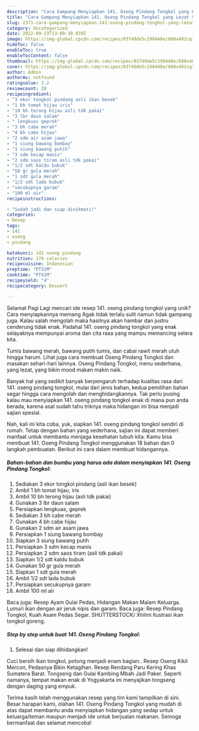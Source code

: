 ```yaml
---
description: "Cara Gampang Menyiapkan 141. Oseng Pindang Tongkol yang Lezat Sekali, Enak"
title: "Cara Gampang Menyiapkan 141. Oseng Pindang Tongkol yang Lezat Sekali, Enak"
slug: 2371-cara-gampang-menyiapkan-141-oseng-pindang-tongkol-yang-lezat-sekali-enak
category: Uncategorized
date: 2022-09-23T13:09:30.039Z
image: https://img-global.cpcdn.com/recipes/03749de5c198448e/680x482cq70/141-oseng-pindang-tongkol-foto-resep-utama.jpg
hideToc: false
enableToc: true
enableTocContent: false
thumbnail: https://img-global.cpcdn.com/recipes/03749de5c198448e/680x482cq70/141-oseng-pindang-tongkol-foto-resep-utama.jpg
cover: https://img-global.cpcdn.com/recipes/03749de5c198448e/680x482cq70/141-oseng-pindang-tongkol-foto-resep-utama.jpg
author: Admin
authorAv: notfound
ratingvalue: 3.2
reviewcount: 20
recipeingredient:
- "3 ekor tongkol pindang asli ikan besek"
- "1 bh tomat hijau iris"
- "10 bh terong hijau asli tdk pakai"
- "3 lbr daun salam"
- " lengkuas geprek"
- "3 bh cabe merah"
- "4 bh cabe hijau"
- "2 sdm air asam jawa"
- "1 siung bawang bombay"
- "3 siung bawang putih"
- "3 sdm kecap manis"
- "2 sdm saos tiram asli tdk pakai"
- "1/2 sdt kaldu bubuk"
- "50 gr gula merah"
- "1 sdt gula merah"
- "1/2 sdt lada bubuk"
- "secukupnya garam"
- "100 ml air"
recipeinstructions:

- "Sudah jadi dan siap dinikmati!"
categories:
- Resep
tags:
- 141
- oseng
- pindang

katakunci: 141 oseng pindang 
nutrition: 179 calories
recipecuisine: Indonesian
preptime: "PT32M"
cooktime: "PT41M"
recipeyield: "4"
recipecategory: Dessert

---
```



Selamat Pagi Lagi mencari ide resep 141. oseng pindang tongkol yang unik? Cara menyiapkannya memang Agak tidak terlalu sulit namun tidak gampang juga. Kalau salah mengolah maka hasilnya akan hambar dan justru cenderung tidak enak. Padahal 141. oseng pindang tongkol yang enak selayaknya mempunyai aroma dan cita rasa yang mampu memancing selera kita.


Tumis bawang merah, bawang putih tumis, dan cabai rawit merah utuh hingga harum. Lihat juga cara membuat Oseng Pindang Tongkol dan masakan sehari-hari lainnya. Oseng Pindang Tongkol, menu sederhana, yang lezat, yang bikin mood makan makin naik.

Banyak hal yang sedikit banyak berpengaruh terhadap kualitas rasa dari 141. oseng pindang tongkol, mulai dari jenis bahan, kedua pemilihan bahan segar hingga cara mengolah dan menghidangkannya. Tak perlu pusing kalau mau menyiapkan 141. oseng pindang tongkol enak di mana pun anda berada, karena asal sudah tahu triknya maka hidangan ini bisa menjadi sajian spesial.


Nah, kali ini kita coba, yuk, siapkan 141. oseng pindang tongkol sendiri di rumah. Tetap dengan bahan yang sederhana, sajian ini dapat memberi manfaat untuk membantu menjaga kesehatan tubuh kita. Kamu bisa membuat 141. Oseng Pindang Tongkol menggunakan 18 bahan dan 0 langkah pembuatan. Berikut ini cara dalam membuat hidangannya.

<!--inarticleads1-->

##### Bahan-bahan dan bumbu yang harus ada dalam menyiapkan 141. Oseng Pindang Tongkol:

1. Sediakan 3 ekor tongkol pindang (asli ikan besek)
1. Ambil 1 bh tomat hijau, iris
1. Ambil 10 bh terong hijau (asli tdk pakai)
1. Gunakan 3 lbr daun salam
1. Persiapkan  lengkuas, geprek
1. Sediakan 3 bh cabe merah
1. Gunakan 4 bh cabe hijau
1. Gunakan 2 sdm air asam jawa
1. Persiapkan 1 siung bawang bombay
1. Siapkan 3 siung bawang putih
1. Persiapkan 3 sdm kecap manis
1. Persiapkan 2 sdm saos tiram (asli tdk pakai)
1. Siapkan 1/2 sdt kaldu bubuk
1. Gunakan 50 gr gula merah
1. Siapkan 1 sdt gula merah
1. Ambil 1/2 sdt lada bubuk
1. Persiapkan secukupnya garam
1. Ambil 100 ml air


Baca juga: Resep Ayam Gulai Pedas, Hidangan Makan Malam Keluarga. Lumuri ikan dengan air jeruk nipis dan garam. Baca juga: Resep Pindang Tongkol, Kuah Asam Pedas Segar. SHUTTERSTOCK/ Xhilmi Ilustrasi ikan tongkol goreng. 

<!--inarticleads2-->

##### Step by step untuk buat 141. Oseng Pindang Tongkol:


1. Selesai dan siap dihidangkan!

Cuci bersih ikan tongkol, potong menjadi enam bagian.. Resep Oseng Kikil Mercon, Pedasnya Bikin Ketagihan. Resep Rendang Paru Kering Khas Sumatera Barat. Tongseng dan Gulai Kambing Mbah Jadi Paker. Seperti namanya, tempat makan enak di Yogyakarta ini menyajikan tongseng dengan daging yang empuk. 

Terima kasih telah menggunakan resep yang tim kami tampilkan di sini. Besar harapan kami, olahan 141. Oseng Pindang Tongkol yang mudah di atas dapat membantu anda menyiapkan hidangan yang sedap untuk keluarga/teman maupun menjadi ide untuk berjualan makanan. Semoga bermanfaat dan selamat mencoba!
